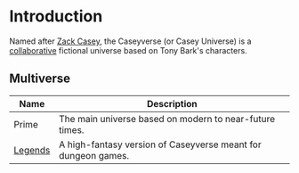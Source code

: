 # Introduction

Named after [Zack Casey](./characters/zackc.md), the Caseyverse (or Casey Universe) is a [collaborative](https://en.wikipedia.org/wiki/Collaborative_fiction) fictional universe based on Tony Bark's characters.

## Multiverse

| Name                                       | Description                                                   |
| ------------------------------------------ | ------------------------------------------------------------- |
| Prime                                      | The main universe based on modern to near-future times.       |
| [Legends](https://legends.caseyverse.info) | A high-fantasy version of Caseyverse meant for dungeon games. |

